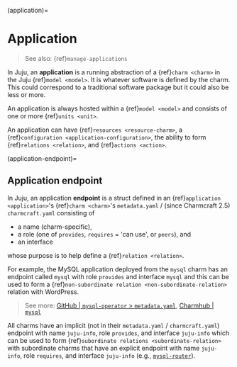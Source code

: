 (application)=
# Application

> See also: {ref}`manage-applications`

In Juju, an **application** is a running abstraction of a {ref}`charm <charm>` in the Juju {ref}`model <model>`. It is whatever software is defined by the charm. This could correspond to a traditional software package but it could also be less or more.

An application is always hosted within a {ref}`model <model>` and consists of one or more {ref}`units <unit>`. 
<!--Applications have non-exclusive access to their units, as a placement directive can place multiple applications on the same unit.-->

An application can have {ref}`resources <resource-charm>`, a {ref}`configuration <application-configuration>`, the ability to form {ref}`relations <relation>`, and {ref}`actions <action>`.

<!--

<a href="#heading--what-is-an-application"><h2 id="heading--what-is-an-application">What is an application?</h2></a>


An *application* is typically a long-running service that is accessible over the network. Applications are the centre of a Juju deployment. Everything within the Juju ecosystem exists to facilitate them.

It’s easiest to think of the term “application” in Juju in the same way you would think of using it day-to-day. Middleware such as database servers (PostgreSQL, MySQL, Percona Cluster, etcd, …), message queues (RabbitMQ) and other utilities (Nagios, Prometheus, …) are all applications. The term has a special meaning within the Juju community, however. It is broader than the ordinary use of the term in computing.

<a href="#heading--a-juju-application-is-more-than-a-software-application"><h2 id="heading--a-juju-application-is-more-than-a-software-application">A Juju application is more than a software application</h2></a>

Juju takes care of ensuring that the compute node that they’re being deployed to satisfies the size constraints that you specify, installing them, increasing their scale, setting up their networking and storage capacity rules. This, and other functionality, is provided within software packages called **charmed operators**.

Alongside your application, Juju executes charm code when triggered. Triggers are typically requests from the administrator, such as:

||“The configuration needs to change”|
|--|--|
|*command*|`juju config`|
|*description*|The [spark charm](https://jaas.ai/spark) provides the ability to dynamically change the memory available to the driver and executors|
|*example*|`juju config spark executor_memory=2g`|

||“Please scale-up this application”|
|--|--|
|*command*|`juju add-unit`|
|*description*|The [postgresql charm](https://jaas.ai/postgresql) can detect when its scale is more than 1 and automatically switches itself into a high-availability cluster|
|*example*|`juju add-unit --num-units 2 postgresql`|

||“Allocate a 20GB storage volume to the application unit 0”|
|--|--|
|*command*|`juju add-storage`|
|*description*|The [etcd charm](https://jaas.ai/etcd) can provide an SSD-backed volume on AWS to the etcd application with|
|*example*|`juju add-storage etcd/0 data=ebs-ssd,20G`|

```{important}

The Juju project uses an active agent architecture. Juju software agents are running alongside your applications. They periodically execute commands that are provided in software packages called charmed operators.

```

<a href="#heading--differences-between-a-stock-software-application-and-a-juju-application"><h2 id="heading--differences-between-a-stock-software-application-and-a-juju-application">Differences between a stock software application and a Juju application</h2></a>


<a href="#heading--juju-applications-are-scale-independent"><h3 id="heading--juju-applications-are-scale-independent">Juju applications are scale-independent</h3></a>

An application in the Juju ecosystem can span multiple operating system processes. An HTTP API would probably be considered a Juju application, but that might bundle together several other components.

Some examples:

* A Ruby on Rails web application might be deployed behind Apache2 and Phusion Passenger.
* All workers within a Hadoop cluster are considered a single application, although each worker has its *unit*.

A Juju application can also span multiple compute nodes and/or containers (machines). 

```{important}

Within the Juju community, we use the term *machine* to cover physical hardware, virtual machines and containers.

```

To make this clearer, consider an analogy from the desktop. An Electron app is composed of an Internet browser, a node.js runtime and application code. Each of those components is distinct, but they exist as a single unit. That unit is an application.

A final iteration of scale-independence is that Juju will maintain a record for applications that have a scale of 0. Perhaps earlier in the application’s life cycle it was wound down, but the business required that the storage volumes were to be retained.

<a href="#heading--juju-applications-are-active"><h3 id="heading--juju-applications-are-active">Juju applications are active</h3></a>


Applications automatically negotiate their configuration depending on their situation. Through the business logic encoded within charmed operators, two applications can create user accounts and passwords between themselves without leaking secrets.

<a href="#heading--juju-applications-are-responsive"><h3 id="heading--juju-applications-are-responsive">Juju applications are responsive</h3></a>


Juju applications can indicate their status, run actions and provide metrics. An action is typically a script that is useful for running a management task.

-->

(application-endpoint)=
## Application endpoint

In Juju, an application **endpoint** is a struct defined in an {ref}`application <application>`'s {ref}`charm <charm>`'s `metadata.yaml` / (since Charmcraft 2.5) `charmcraft.yaml` consisting of 
- a name (charm-specific), 
- a role (one of `provides`, `requires` = 'can use', or `peers`), and 
- an interface 

whose purpose is to help define a {ref}`relation <relation>`.

For example, the MySQL application deployed from the `mysql` charm has an endpoint called `mysql` with role `provides` and interface `mysql` and this can be used to form  a {ref}`non-subordinate relation <non-subordinate-relation>` relation with WordPress. 

> See more: [GitHub | `mysql-operator` > `metadata.yaml`](https://github.com/canonical/mysql-operator/blob/2bd2bcc65590937dab18d1d9b0fe21a445557bb6/metadata.yaml#L35), [Charmhub | `mysql`](https://charmhub.io/mysql/integrations#mysql)

All charms have an implicit (not in their `metadata.yaml` / `charmcraft.yaml`) endpoint with name `juju-info`, role `provides`, and interface `juju-info` which can be used to form {ref}`subordinate relations <subordinate-relation>` with subordinate charms that have an explicit endpoint with name `juju-info`, role `requires`, and interface `juju-info` (e.g., [`mysql-router`](https://charmhub.io/mysql-router/integrations#juju-info)).
